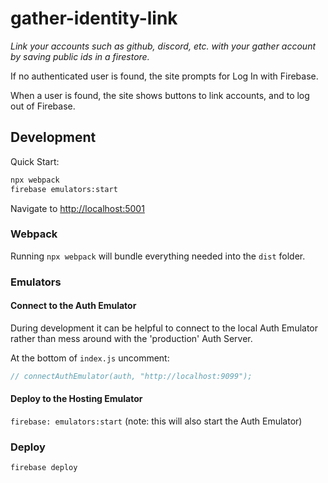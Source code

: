# gather-identity-link

*Link your accounts such as github, discord, etc. with your gather account by saving public ids in a firestore.*

If no authenticated user is found, the site prompts for Log In with Firebase.

When a user is found, the site shows buttons to link accounts, and to log out of Firebase.

## Development

Quick Start:

```sh
npx webpack
firebase emulators:start
```

Navigate to <http://localhost:5001>

### Webpack

Running `npx webpack` will bundle everything needed into the `dist` folder.

### Emulators

#### Connect to the Auth Emulator

During development it can be helpful to connect to the local Auth Emulator rather than mess
around with the 'production' Auth Server.

At the bottom of `index.js` uncomment:

```js
// connectAuthEmulator(auth, "http://localhost:9099");
```

#### Deploy to the Hosting Emulator

`firebase: emulators:start` (note: this will also start the Auth Emulator)

### Deploy

`firebase deploy`
